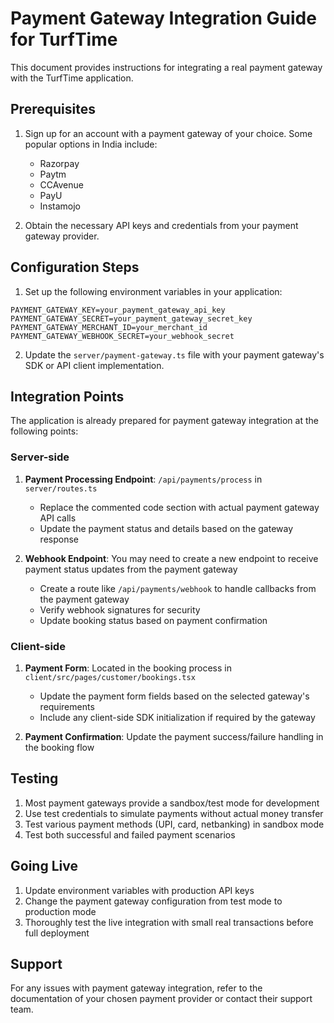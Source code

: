 # Payment Gateway Integration Guide for TurfTime

This document provides instructions for integrating a real payment gateway with the TurfTime application.

## Prerequisites

1. Sign up for an account with a payment gateway of your choice. Some popular options in India include:
   - Razorpay
   - Paytm
   - CCAvenue
   - PayU
   - Instamojo

2. Obtain the necessary API keys and credentials from your payment gateway provider.

## Configuration Steps

1. Set up the following environment variables in your application:

```
PAYMENT_GATEWAY_KEY=your_payment_gateway_api_key
PAYMENT_GATEWAY_SECRET=your_payment_gateway_secret_key
PAYMENT_GATEWAY_MERCHANT_ID=your_merchant_id
PAYMENT_GATEWAY_WEBHOOK_SECRET=your_webhook_secret
```

2. Update the `server/payment-gateway.ts` file with your payment gateway's SDK or API client implementation.

## Integration Points

The application is already prepared for payment gateway integration at the following points:

### Server-side

1. **Payment Processing Endpoint**: `/api/payments/process` in `server/routes.ts`
   - Replace the commented code section with actual payment gateway API calls
   - Update the payment status and details based on the gateway response

2. **Webhook Endpoint**: You may need to create a new endpoint to receive payment status updates from the payment gateway
   - Create a route like `/api/payments/webhook` to handle callbacks from the payment gateway
   - Verify webhook signatures for security
   - Update booking status based on payment confirmation

### Client-side

1. **Payment Form**: Located in the booking process in `client/src/pages/customer/bookings.tsx`
   - Update the payment form fields based on the selected gateway's requirements
   - Include any client-side SDK initialization if required by the gateway

2. **Payment Confirmation**: Update the payment success/failure handling in the booking flow

## Testing

1. Most payment gateways provide a sandbox/test mode for development
2. Use test credentials to simulate payments without actual money transfer
3. Test various payment methods (UPI, card, netbanking) in sandbox mode
4. Test both successful and failed payment scenarios

## Going Live

1. Update environment variables with production API keys
2. Change the payment gateway configuration from test mode to production mode
3. Thoroughly test the live integration with small real transactions before full deployment

## Support

For any issues with payment gateway integration, refer to the documentation of your chosen payment provider or contact their support team.